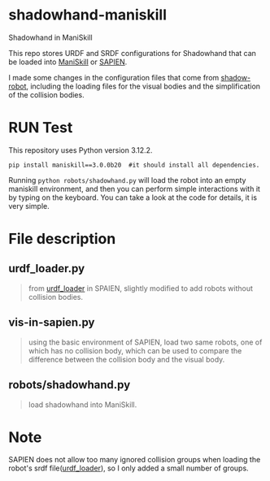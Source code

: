 # shadowhand-maniskill
Shadowhand in ManiSkill

This repo stores URDF and SRDF configurations for Shadowhand that can be loaded into [ManiSkill](https://github.com/haosulab/ManiSkill) or [SAPIEN](https://github.com/haosulab/SAPIEN). 

I made some changes in the configuration files that come from [shadow-robot](https://github.com/shadow-robot), including the loading files for the visual bodies and the simplification of the collision bodies. 

# RUN Test
This repository uses Python version 3.12.2.
```
pip install maniskill==3.0.0b20  #it should install all dependencies.
```
Running `python robots/shadowhand.py` will load the robot into an empty maniskill environment, and then you can perform simple interactions with it by typing on the keyboard. You can take a look at the code for details, it is very simple. 


# File description 

## urdf_loader.py
> from [urdf_loader](https://github.com/haosulab/SAPIEN/blob/3.0.0dev/python/py_package/wrapper/urdf_loader.py) in SPAIEN, slightly modified to add robots without collision bodies.

## vis-in-sapien.py
> using the basic environment of SAPIEN, load two same robots, one of which has no collision body, which can be used to compare the difference between the collision body and the visual body.


## robots/shadowhand.py
> load shadowhand into ManiSkill.


# Note
SAPIEN does not allow too many ignored collision groups when loading the robot's srdf file([urdf_loader](https://github.com/haosulab/SAPIEN/blob/3.0.0dev/python/py_package/wrapper/urdf_loader.py#L589)), so I only added a small number of groups.

